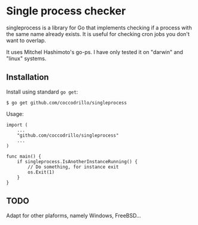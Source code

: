 # Single process checker

singleprocess is a library for Go that implements checking if a process with
the same name already exists. It is useful for checking cron jobs you don't
want to overlap.

It uses Mitchel Hashimoto's go-ps. I have only tested it on "darwin" and "linux" systems.

## Installation

Install using standard `go get`:

```
$ go get github.com/coccodrillo/singleprocess
```

Usage:
```
import (
	...
	"github.com/coccodrillo/singleprocess"
	...
)

func main() {
	if singleprocess.IsAnotherInstanceRunning() {
		// Do something, for instance exit
		os.Exit(1)
	}
}
```

## TODO

Adapt for other plaforms, namely Windows, FreeBSD...